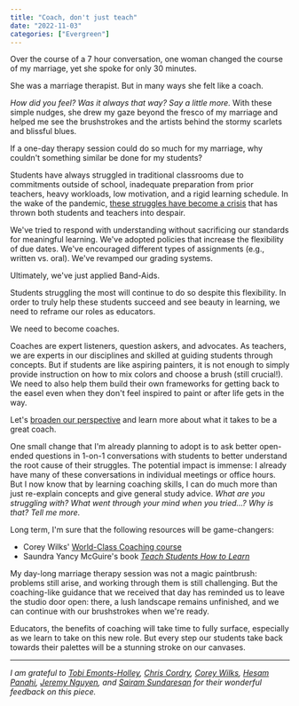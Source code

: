 ```yaml
---
title: "Coach, don't just teach"
date: "2022-11-03"
categories: ["Evergreen"]
---
```


Over the course of a 7 hour conversation, one woman changed the course of my marriage, yet she spoke for only 30 minutes.

She was a marriage therapist. But in many ways she felt like a coach.

*How did you feel? Was it always that way? Say a little more.* With these simple nudges, she drew my gaze beyond the fresco of my marriage and helped me see the brushstrokes and the artists behind the stormy scarlets and blissful blues.

If a one-day therapy session could do so much for my marriage, why couldn't something similar be done for my students?

Students have always struggled in traditional classrooms due to commitments outside of school, inadequate preparation from prior teachers, heavy workloads, low motivation, and a rigid learning schedule. In the wake of the pandemic, [these struggles have become a crisis](https://www.nytimes.com/2022/11/01/us/covid-college-students.html) that has thrown both students and teachers into despair.

We've tried to respond with understanding without sacrificing our standards for meaningful learning. We've adopted policies that increase the flexibility of due dates. We've encouraged different types of assignments (e.g., written vs. oral). We've revamped our grading systems.

Ultimately, we've just applied Band-Aids.

Students struggling the most will continue to do so despite this flexibility. In order to truly help these students succeed and see beauty in learning, we need to reframe our roles as educators.

We need to become coaches.

Coaches are expert listeners, question askers, and advocates. As teachers, we are experts in our disciplines and skilled at guiding students through concepts. But if students are like aspiring painters, it is not enough to simply provide instruction on how to mix colors and choose a brush (still crucial!). We need to also help them build their own frameworks for getting back to the easel even when they don't feel inspired to paint or after life gets in the way.

Let's [broaden our perspective](https://smile.amazon.com/Range-Generalists-Triumph-Specialized-World-ebook/dp/B07H1ZYWTM) and learn more about what it takes to be a great coach.

One small change that I'm already planning to adopt is to ask better open-ended questions in 1-on-1 conversations with students to better understand the root cause of their struggles. The potential impact is immense: I already have many of these conversations in individual meetings or office hours. But I now know that by learning coaching skills, I can do much more than just re-explain concepts and give general study advice. *What are you struggling with? What went through your mind when you tried...? Why is that? Tell me more.*

Long term, I'm sure that the following resources will be game-changers:

- Corey Wilks' [World-Class Coaching course](https://coreywilkspsyd.mykajabi.com/world-class-coaching)
- Saundra Yancy McGuire's book *[Teach Students How to Learn](https://smile.amazon.com/Teach-Students-How-Learn-Metacognition/dp/162036316X)*

My day-long marriage therapy session was not a magic paintbrush: problems still arise, and working through them is still challenging. But the coaching-like guidance that we received that day has reminded us to leave the studio door open: there, a lush landscape remains unfinished, and we can continue with our brushstrokes when we're ready.

Educators, the benefits of coaching will take time to fully surface, especially as we learn to take on this new role. But every step our students take back towards their palettes will be a stunning stroke on our canvases. 

---

*I am grateful to [Tobi Emonts-Holley](Tobisblog.uk), [Chris Cordry](chriscordry.com), [Corey Wilks](https://coreywilkspsyd.com/), [Hesam Panahi](https://hes.am/), [Jeremy Nguyen](https://twitter.com/RunGreatClasses), and [Sairam Sundaresan](https://www.artofsaience.com/) for their wonderful feedback on this piece.*
